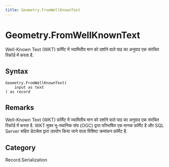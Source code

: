 ```yaml
---
title: Geometry.FromWellKnownText
---
```


# Geometry.FromWellKnownText


Well-Known Text (WKT) फ़ॉर्मेट में ज्यामितीय मान को दर्शाने वाले पाठ का अनुवाद एक संरचित रिकॉर्ड में करता है.


## Syntax

```powerquery
Geometry.FromWellKnownText(
    input as text
) as record
```


## Remarks

Well-Known Text (WKT) फ़ॉर्मेट में ज्यामितीय मान को दर्शाने वाले पाठ का अनुवाद एक संरचित रिकॉर्ड में करता है. WKT मुक्त भू-स्थानिक संघ (OGC) द्वारा परिभाषित एक मानक फ़ॉर्मेट है और SQL Server सहित डेटाबेस द्वारा उपयोग किया जाने वाला विशिष्ट क्रमांकन फ़ॉर्मेट है.



## Category
Record.Serialization
